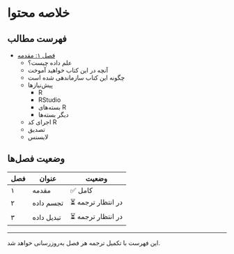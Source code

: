 # خلاصه محتوا

## فهرست مطالب

- [فصل ۱: مقدمه](01-introduction.md)
  - علم داده چیست؟
  - آنچه در این کتاب خواهید آموخت
  - چگونه این کتاب سازماندهی شده است
  - پیش‌نیازها
    - R
    - RStudio  
    - بسته‌های R
    - دیگر بسته‌ها
  - اجرای کد R
  - تصدیق
  - لایسنس

## وضعیت فصل‌ها

| فصل | عنوان | وضعیت |
|------|--------|---------|
| ۱ | مقدمه | ✅ کامل |
| ۲ | تجسم داده | ⏳ در انتظار ترجمه |
| ۳ | تبدیل داده | ⏳ در انتظار ترجمه |

---

این فهرست با تکمیل ترجمه هر فصل به‌روزرسانی خواهد شد.
